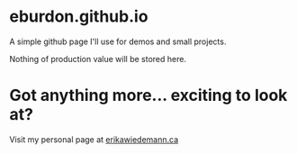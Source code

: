 # eburdon.github.io

A simple github page I'll use for demos and small projects.

Nothing of production value will be stored here.

# Got anything more... exciting to look at?

Visit my personal page at [erikawiedemann.ca](https://erikawiedemann.ca/)
